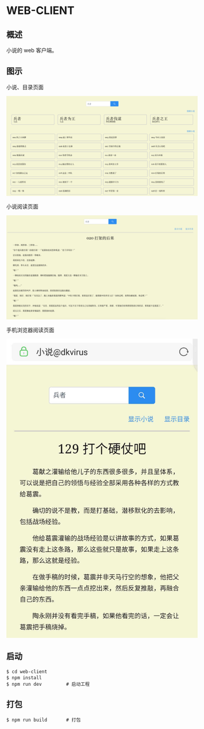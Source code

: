 # WEB-CLIENT

## 概述

小说的 web 客户端。

## 图示

小说、目录页面

![web端图示1](./public/web端图示1.png)

小说阅读页面

![web端图示2](./public/web端图示2.png)

手机浏览器阅读页面

![web端图示3](./public/web端图示3.png)

## 启动

```
$ cd web-client
$ npm install
$ npm run dev         # 启动工程
```

## 打包

```
$ npm run build       # 打包
```